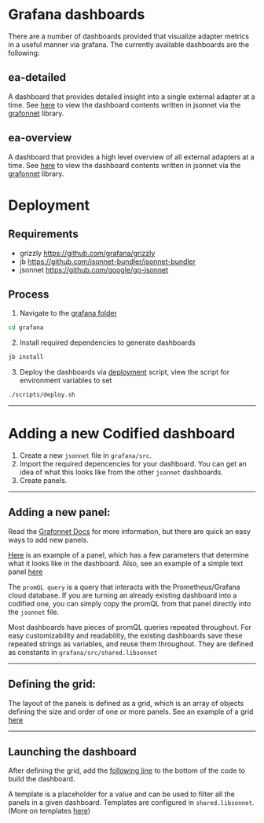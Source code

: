 # Grafana dashboards

There are a number of dashboards provided that visualize adapter metrics in a useful manner via grafana.
The currently available dashboards are the following:

## ea-detailed

A dashboard that provides detailed insight into a single external adapter at a time.
See [here](./src/eaDetailed.jsonnet) to view the dashboard contents written in jsonnet via the [grafonnet](https://github.com/grafana/grafonnet-lib) library.

## ea-overview

A dashboard that provides a high level overview of all external adapters at a time.
See [here](./src/eaOverview.jsonnet) to view the dashboard contents written in jsonnet via the [grafonnet](https://github.com/grafana/grafonnet-lib) library.

# Deployment

## Requirements

- grizzly https://github.com/grafana/grizzly
- jb https://github.com/jsonnet-bundler/jsonnet-bundler
- jsonnet https://github.com/google/go-jsonnet

## Process

1. Navigate to the [grafana folder](.)

```sh
cd grafana
```

2. Install required dependencies to generate dashboards

```sh
jb install
```

3. Deploy the dashboards via [deployment](./scripts/deploy) script, view the script for
   environment variables to set

```sh
./scripts/deploy.sh
```

---

# Adding a new Codified dashboard

1. Create a new `jsonnet` file in `grafana/src`.
2. Import the required depencencies for your dashboard. You can get an idea of what this looks like from the other `jsonnet` dashboards.
3. Create panels.

---

## Adding a new panel:

Read the [Grafonnet Docs](https://grafana.github.io/grafonnet-lib/api-docs/) for more information, but there are quick an easy ways to add new panels.

[Here](./src/eaRelease.jsonnet#L24) is an example of a panel, which has a few parameters that determine what it looks like in the dashboard. Also, see an example of a simple text panel [here](./src/eaRelease.jsonnet#L20)

The `promQL query` is a query that interacts with the Prometheus/Grafana cloud database. If you are turning an already existing dashboard into a codified one, you can simply copy the promQL from that panel directly into the `jsonnet` file.

Most dashboards have pieces of promQL queries repeated throughout. For easy customizability and readability, the existing dashboards save these repeated strings as variables, and reuse them throughout. They are defined as constants in `grafana/src/shared.libsonnet`

---

## Defining the grid:

The layout of the panels is defined as a grid, which is an array of objects defining the size and order of one or more panels.
See an example of a grid [here](./src/eaRelease.jsonnet#L197)

---

## Launching the dashboard

After defining the grid, add the [following line](./src/eaRelease.jsonnet#L274) to the bottom of the code to build the dashboard.

A template is a placeholder for a value and can be used to filter all the panels in a given dashboard. Templates are configured in `shared.libsonnet`. (More on templates [here](https://grafana.com/docs/grafana/latest/variables/))
